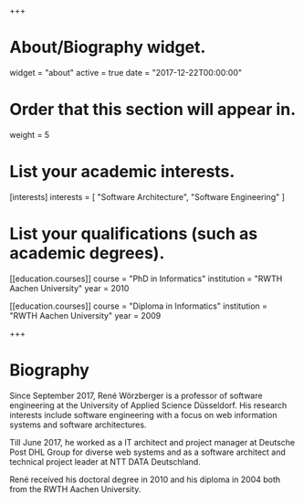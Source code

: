 +++
# About/Biography widget.
widget = "about"
active = true
date = "2017-12-22T00:00:00"

# Order that this section will appear in.
weight = 5

# List your academic interests.
[interests]
  interests = [
    "Software Architecture",
    "Software Engineering"
  ]

# List your qualifications (such as academic degrees).
[[education.courses]]
  course = "PhD in Informatics"
  institution = "RWTH Aachen University"
  year = 2010

[[education.courses]]
  course = "Diploma in Informatics"
  institution = "RWTH Aachen University"
  year = 2009
 
+++

# Biography

Since September 2017, René Wörzberger is a professor of software engineering at the University of Applied Science Düsseldorf. His research interests include software engineering with a focus on web information systems and software architectures.

Till June 2017, he worked as a IT architect and project manager at Deutsche Post DHL Group for diverse web systems and as a software architect and technical project leader at NTT DATA Deutschland.

René received his doctoral degree in 2010 and his diploma in 2004 both from the RWTH Aachen University.
